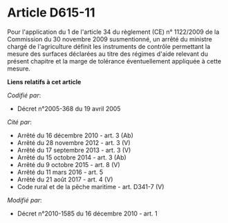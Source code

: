 # Article D615-11

Pour l'application du 1 de l'article 34 du règlement (CE) n° 1122/2009 de la Commission du 30 novembre 2009 susmentionné, un
arrêté du ministre chargé de l'agriculture définit les instruments de contrôle permettant la mesure des surfaces déclarées au
titre des régimes d'aide relevant du présent chapitre et la marge de tolérance éventuellement appliquée à cette mesure.

**Liens relatifs à cet article**

_Codifié par_:

  - Décret n°2005-368 du 19 avril 2005

_Cité par_:

  - Arrêté du 16 décembre 2010 - art. 3 (Ab)
  - Arrêté du 28 novembre 2012 - art. 3 (V)
  - Arrêté du 17 septembre 2013 - art. 3 (V)
  - Arrêté du 15 octobre 2014 - art. 3 (Ab)
  - Arrêté du 9 octobre 2015 - art. 8 (V)
  - Arrêté du 11 mars 2016 - art. 5
  - Arrêté du 21 août 2017 - art. 4 (V)
  - Code rural et de la pêche maritime - art. D341-7 (V)

_Modifié par_:

  - Décret n°2010-1585 du 16 décembre 2010 - art. 1
